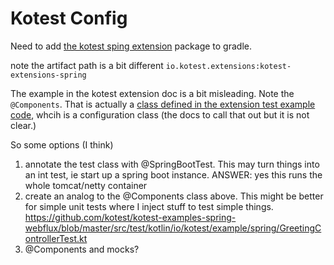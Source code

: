 # Kotest Config
Need to add [the kotest sping extension](https://kotest.io/docs/extensions/spring.html) package to gradle.

note the artifact path is a bit different `io.kotest.extensions:kotest-extensions-spring`

The example in the kotest extension doc is a bit misleading.  Note the `@Components`.  That is actually a [class defined in the extension test example code](https://github.com/kotest/kotest-extensions-spring/blob/4d217f485ea832d2de5534a124ef6a2686bd7b7e/src/test/kotlin/io/kotest/extensions/spring/Components.kt), whcih is a configuration class (the docs to call that out but it is not clear.)

So some options (I think)
1. annotate the test class with @SpringBootTest.  This may turn things into an int test, ie start up a spring boot instance.  ANSWER: yes this runs the whole tomcat/netty container
2. create an analog to the @Components class above.  This might be better for simple unit tests where I inject stuff to test simple things.  https://github.com/kotest/kotest-examples-spring-webflux/blob/master/src/test/kotlin/io/kotest/example/spring/GreetingControllerTest.kt
3. @Components and mocks?
